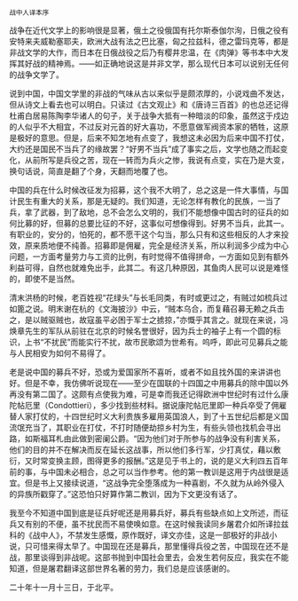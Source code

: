     战中人译本序 

   战争在近代文学上的影响很是显著，俄土之役俄国有托尔斯泰伽尔洵，日俄之役有安特来夫威勒塞耶夫，欧洲大战有法之巴比塞，匈之拉兹科，德之雷玛克等，都是非战文学的大作，而日本在日俄战役之后乃有樱井忠温，在《肉弹》等书本中大发挥其好战的精神焉。——如正确地说这是并非文学，那么现代日本可以说别无任何的战争文学了。

   说到中国，中国文学里的非战的气味从古以来似乎是颇浓厚的，小说戏曲不发达，但从诗文上看去也可以明白。只读过《古文观止》和《唐诗三百首》的也总还记得杜甫白居易陈陶李华诸人的句子，关于战争大抵有一种暗淡的印象，虽然这于戍边的人似乎不大相宜，不过反对元首的好大喜功，不愿意做军阀资本家的牺牲，这原是极好的意思。但是，后来不知怎地有点变了，我想这未必因为后来中国不打仗，大约还是国民不当兵了的缘故罢？“好男不当兵”成了事实之后，文学也随之而起变化，从前所写是兵役之苦，现在一转而为兵火之惨，我说有点变，实在乃是大变，换句话说，简直是翻了个身，天翻而地覆了也。

   中国的兵在什么时候改征发为招募，这个我不大明了，总之这是一件大事情，与国计民生有重大的关系，那是无疑的。我们知道，无论怎样有教化的民族，一当了兵，拿了武器，到了敌地，总不会怎么文明的，我们不能想像中国古时的征兵的如何比募的好，但募的总要比征的不好，这事似可想像得到。好男不当兵，此其一。有职业的，安分的，怕死的，都不愿干这个勾当，那么只有和这些相反的人才来投效，原来质地便不纯善。招募即是佣雇，完全是经济关系，所以利润多少成为中心问题，一方面考量劳力与工资的比例，有时觉得不值得拼命，一方面如见到有额外利益可得，自然也就难免出手，此其二。有这几种原因，其鱼肉人民可以说是难怪的，即使不是当然。

   清末洪杨的时候，老百姓视“花绿头”与长毛同类，有时或更过之，有贼过如梳兵过如篦之说。明末谢在杭的《文海披沙》中云，“贼本乌合，而复藉召募无赖之兵击之，是以贼驱贼也，故寇虽平必困于军士之掳掠，”亦慨乎其言之。就现在来说，冯焕章先生的军队从前驻在北京的时候名誉很好，因为兵士的袖子上有一个圆的标识，上书“不扰民”而能实行不扰，故市民歌颂为世希有。呜呼，即此可见募兵之能与人民相安为如何不易得了。

   老是说中国的募兵不好，恐或为爱国家所不喜听，或者不如且找外国的来讲讲也好。但是不幸，我仿佛听说现在——至少在国联的十四国之中用募兵的除中国以外再没有第二国了。这颇有点使我为难，可是幸而我还记得欧洲中世纪时有过什么康陀帖厄里（Condottieri），多少找到些材料。据说康陀帖厄里即一种兵卒受了佣雇替人家打仗的，十四世纪时义大利贵族多雇用英国浪人，到了十五世纪后都是义国流氓充当了，其职业在打仗，不打时随便劫掠乡村为生，有些头领也找机会寻出路，如斯福耳札由此做到密阑公爵。“因为他们对于所参与的战争没有利害关系，他们的目的并不在解决而反在延长这战事，所以他们多行军，少打真仗，藉以敷衍，又时常变换主顾，图得更多的报酬。”这是见于书上的，说的是义大利四五百年前的事，与中国未必相合，总之可以当作参考。他的第一教训是这用于内战很是适宜。但是书上又接续说道，“这战争完全堕落成为一种喜剧，不久就为从岭外侵入的异族所戳穿了。”这恐怕只好算作第二教训，因为下文更没有话了。

   我至今不知道中国到底是征兵好呢还是用募兵好，募兵有些缺点如上文所述，而征兵又有别的不便，虽不扰民而不易使唤如意。在这时候我读同乡屠君介如所译拉兹科的《战中人》，不禁发生感慨，原作既好，译文亦佳，这是一部极好的非战小说，只可惜来得太早了。中国现在还是募兵，那里懂得兵役之苦，中国现在还不是战，那里谈得到非战呢。这部书抛到中国社会里去，会发生若何反应，我实在不能知道，但是屠君翻译这部世界名著的劳力，我们总是应该感谢的。

   二十年十一月十三日，于北平。

